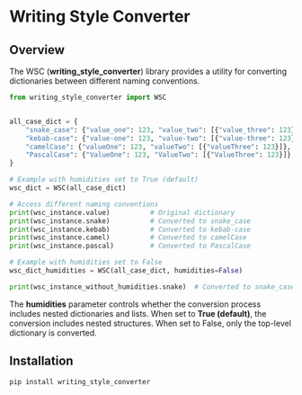 # Writing Style Converter

## Overview
The WSC (**writing_style_converter**) library provides a utility for converting dictionaries between different naming conventions.

```python
from writing_style_converter import WSC


all_case_dict = {
    "snake_case": {"value_one": 123, "value_two": [{"value_three": 123}]},
    "kebab-case": {"value-one": 123, "value-two": [{"value-three": 123}]},
    "camelCase": {"valueOne": 123, "valueTwo": [{"valueThree": 123}]},
    "PascalCase": {"ValueOne": 123, "ValueTwo": [{"ValueThree": 123}]},
}

# Example with humidities set to True (default)
wsc_dict = WSC(all_case_dict)

# Access different naming conventions
print(wsc_instance.value)          # Original dictionary
print(wsc_instance.snake)          # Converted to snake_case
print(wsc_instance.kebab)          # Converted to kebab-case
print(wsc_instance.camel)          # Converted to camelCase
print(wsc_instance.pascal)         # Converted to PascalCase

# Example with humidities set to False
wsc_dict_humidities = WSC(all_case_dict, humidities=False)

print(wsc_instance_without_humidities.snake)  # Converted to snake_case without humidities
```

The **humidities** parameter controls whether the conversion process includes nested dictionaries and lists. When set to **True (default)**, the conversion includes nested structures. When set to False, only the top-level dictionary is converted.

## Installation

```bash
pip install writing_style_converter
```
